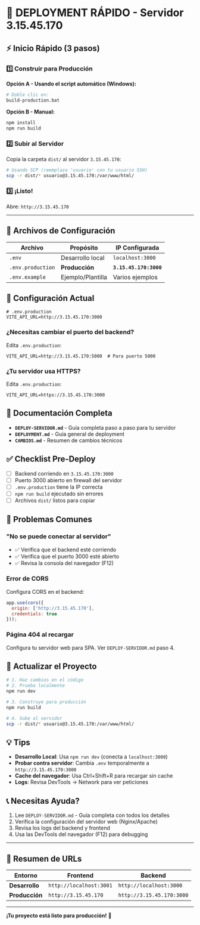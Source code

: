 # 🚀 DEPLOYMENT RÁPIDO - Servidor 3.15.45.170

## ⚡ Inicio Rápido (3 pasos)

### 1️⃣ Construir para Producción

**Opción A - Usando el script automático (Windows):**
```bash
# Doble clic en:
build-production.bat
```

**Opción B - Manual:**
```bash
npm install
npm run build
```

### 2️⃣ Subir al Servidor

Copia la carpeta `dist/` al servidor `3.15.45.170`:

```bash
# Usando SCP (reemplaza 'usuario' con tu usuario SSH)
scp -r dist/* usuario@3.15.45.170:/var/www/html/
```

### 3️⃣ ¡Listo! 

Abre: `http://3.15.45.170`

---

## 📁 Archivos de Configuración

| Archivo | Propósito | IP Configurada |
|---------|-----------|----------------|
| `.env` | Desarrollo local | `localhost:3000` |
| `.env.production` | **Producción** | **`3.15.45.170:3000`** |
| `.env.example` | Ejemplo/Plantilla | Varios ejemplos |

## 🔧 Configuración Actual

```env
# .env.production
VITE_API_URL=http://3.15.45.170:3000
```

### ¿Necesitas cambiar el puerto del backend?

Edita `.env.production`:
```env
VITE_API_URL=http://3.15.45.170:5000  # Para puerto 5000
```

### ¿Tu servidor usa HTTPS?

Edita `.env.production`:
```env
VITE_API_URL=https://3.15.45.170:3000
```

## 📖 Documentación Completa

- **`DEPLOY-SERVIDOR.md`** - Guía completa paso a paso para tu servidor
- **`DEPLOYMENT.md`** - Guía general de deployment
- **`CAMBIOS.md`** - Resumen de cambios técnicos

## ✅ Checklist Pre-Deploy

- [ ] Backend corriendo en `3.15.45.170:3000`
- [ ] Puerto 3000 abierto en firewall del servidor
- [ ] `.env.production` tiene la IP correcta
- [ ] `npm run build` ejecutado sin errores
- [ ] Archivos `dist/` listos para copiar

## 🐛 Problemas Comunes

### "No se puede conectar al servidor"
- ✅ Verifica que el backend esté corriendo
- ✅ Verifica que el puerto 3000 esté abierto
- ✅ Revisa la consola del navegador (F12)

### Error de CORS
Configura CORS en el backend:
```javascript
app.use(cors({
  origin: ['http://3.15.45.170'],
  credentials: true
}));
```

### Página 404 al recargar
Configura tu servidor web para SPA. Ver `DEPLOY-SERVIDOR.md` paso 4.

## 🔄 Actualizar el Proyecto

```bash
# 1. Haz cambios en el código
# 2. Prueba localmente
npm run dev

# 3. Construye para producción
npm run build

# 4. Sube al servidor
scp -r dist/* usuario@3.15.45.170:/var/www/html/
```

## 💡 Tips

- **Desarrollo Local**: Usa `npm run dev` (conecta a `localhost:3000`)
- **Probar contra servidor**: Cambia `.env` temporalmente a `http://3.15.45.170:3000`
- **Cache del navegador**: Usa Ctrl+Shift+R para recargar sin cache
- **Logs**: Revisa DevTools → Network para ver peticiones

## 📞 Necesitas Ayuda?

1. Lee `DEPLOY-SERVIDOR.md` - Guía completa con todos los detalles
2. Verifica la configuración del servidor web (Nginx/Apache)
3. Revisa los logs del backend y frontend
4. Usa las DevTools del navegador (F12) para debugging

---

## 🎯 Resumen de URLs

| Entorno | Frontend | Backend |
|---------|----------|---------|
| **Desarrollo** | `http://localhost:3001` | `http://localhost:3000` |
| **Producción** | `http://3.15.45.170` | `http://3.15.45.170:3000` |

---

**¡Tu proyecto está listo para producción!** 🎉
